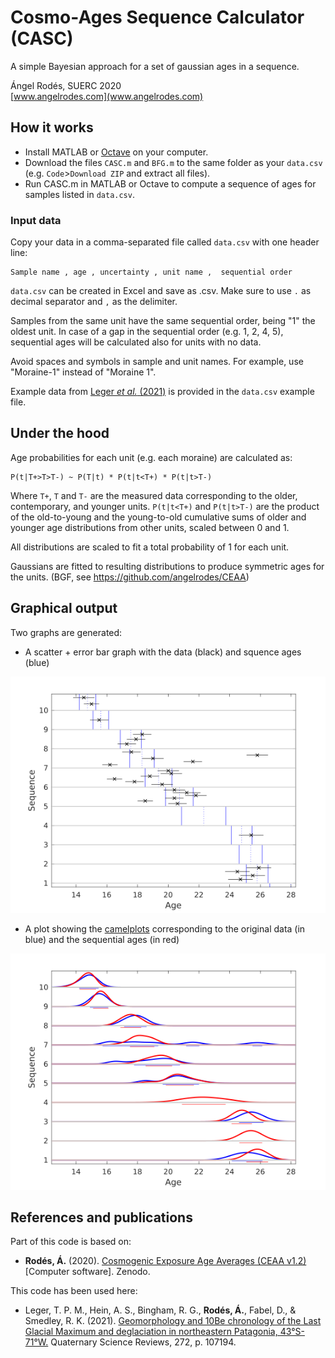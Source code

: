 # Cosmo-Ages Sequence Calculator (CASC)

A simple Bayesian approach for a set of gaussian ages in a sequence.

Ángel Rodés, SUERC 2020\
[www.angelrodes.com](www.angelrodes.com)

## How it works

* Install MATLAB or [Octave](https://www.gnu.org/software/octave/download) on your computer.
* Download the files `CASC.m` and `BFG.m` to the same folder as your `data.csv` (e.g. `Code`>`Download ZIP` and extract all files).
* Run CASC.m in MATLAB or Octave to compute a sequence of ages for samples listed in `data.csv`.

### Input data

Copy your data in a comma-separated file called `data.csv` with one header line:

```
Sample name , age , uncertainty , unit name ,  sequential order
```

`data.csv` can be created in Excel and save as .csv. Make sure to use `.` as decimal separator and `,` as the delimiter.

Samples from the same unit have the same sequential order, being "1" the oldest unit. In case of a gap in the sequential order (e.g. 1, 2, 4, 5), sequential ages will be calculated also for units with no data.

Avoid spaces and symbols in sample and unit names. For example, use "Moraine-1" instead of "Moraine 1".

Example data from [Leger *et al.* (2021)](https://doi.org/10.1016/j.quascirev.2021.107194) is provided in the `data.csv` example file.

## Under the hood

Age probabilities for each unit (e.g. each moraine) are calculated as:
```
P(t|T+>T>T-) ~ P(T|t) * P(t|t<T+) * P(t|t>T-)
```
Where `T+`, `T` and `T-` are the measured data corresponding to the older,
contemporary, and younger units. 
`P(t|t<T+)` and `P(t|t>T-)` are the product of
the old-to-young and the young-to-old cumulative sums of older and younger 
age distributions from other units, scaled between 0 and 1.

All distributions are scaled to fit a total probability of 1 for each
unit.

Gaussians are fitted to resulting distributions to produce symmetric ages
for the units. (BGF, see https://github.com/angelrodes/CEAA)

## Graphical output

Two graphs are generated:

* A scatter + error bar graph with the data (black) and squence ages (blue)

![scatter plot](https://raw.githubusercontent.com/angelrodes/CASC/main/bars.png)

* A plot showing the [camelplots](https://cosmognosis.wordpress.com/2011/07/25/what-is-a-camel-diagram-anyway/) corresponding to the original data (in blue) and the sequential ages (in red)


![camel plot](https://raw.githubusercontent.com/angelrodes/CASC/main/camels.png)

## References and publications

Part of this code is based on:

* **Rodés, Á.** (2020). [Cosmogenic Exposure Age Averages (CEAA v1.2)](https://doi.org/10.5281/ZENODO.4024909) [Computer software]. Zenodo. 

This code has been used here:

* Leger, T. P. M., Hein, A. S., Bingham, R. G., **Rodés, Á.**, Fabel, D., & Smedley, R. K. (2021). [Geomorphology and 10Be chronology of the Last Glacial Maximum and deglaciation in northeastern Patagonia, 43°S-71°W.](https://doi.org/10.1016/j.quascirev.2021.107194) Quaternary Science Reviews, 272, p. 107194.
